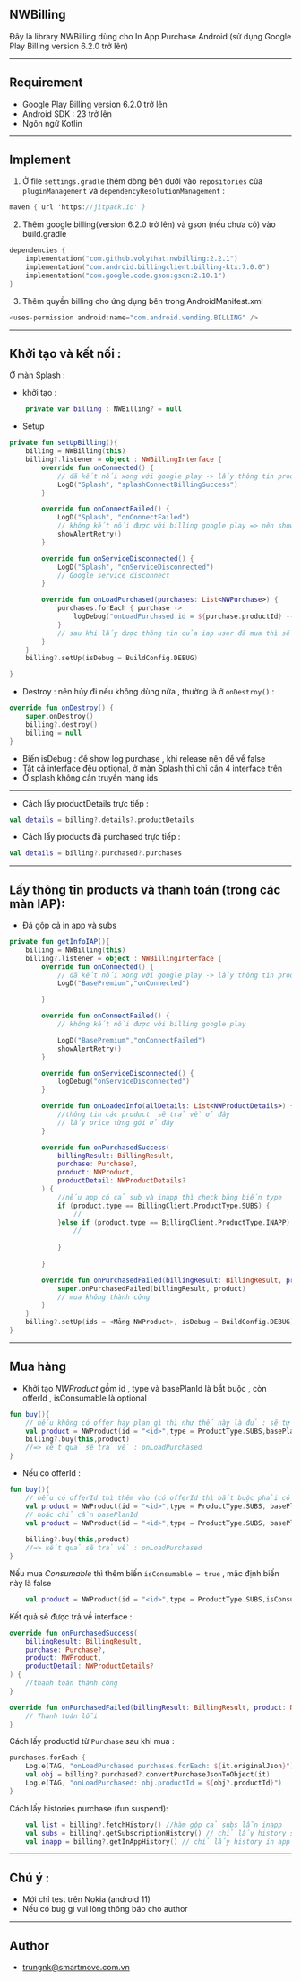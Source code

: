 
## NWBilling
Đây là library NWBilling dùng cho In App Purchase Android (sử dụng Google Play Billing version 6.2.0 trở lên)

--- 
## Requirement
- Google Play Billing version 6.2.0 trở lên 
- Android SDK : 23 trở lên 
- Ngôn ngữ Kotlin

---

## Implement 

1. Ở file `settings.gradle` thêm dòng bên dưới vào `repositories` của `pluginManagement` và `dependencyResolutionManagement` : 

```kotlin
maven { url 'https://jitpack.io' }
```

2. Thêm google billing(version 6.2.0 trở lên) và gson (nếu chưa có) vào build.gradle  

```kotlin
dependencies {
    implementation("com.github.volythat:nwbilling:2.2.1")
    implementation("com.android.billingclient:billing-ktx:7.0.0")
    implementation("com.google.code.gson:gson:2.10.1")
}
```

3. Thêm quyền billing cho ứng dụng bên trong AndroidManifest.xml

```kotlin
<uses-permission android:name="com.android.vending.BILLING" />
```

---
## Khởi tạo và kết nối : 
Ở màn Splash  :

- khởi tạo :

```kotlin
    private var billing : NWBilling? = null 
```

- Setup

```kotlin
private fun setUpBilling(){
    billing = NWBilling(this)
    billing?.listener = object : NWBillingInterface {
        override fun onConnected() {
            // đã kết nối xong với google play -> lấy thông tin products
            LogD("Splash", "splashConnectBillingSuccess")
        }

        override fun onConnectFailed() {
            LogD("Splash", "onConnectFailed")
            // không kết nối được với billing google play => nên show alert retry 
            showAlertRetry()
        }

        override fun onServiceDisconnected() {
            LogD("Splash", "onServiceDisconnected")
            // Google service disconnect
        }

        override fun onLoadPurchased(purchases: List<NWPurchase>) {
            purchases.forEach { purchase ->
                logDebug("onLoadPurchased id = ${purchase.productId} -- price = ${purchase.orderId}")
            }
            // sau khi lấy được thông tin của iap user đã mua thì sẽ được trả về ở đây 
        }
    }
    billing?.setUp(isDebug = BuildConfig.DEBUG)

}
```

- Destroy : nên hủy đi nếu không dùng nữa , thường là ở `onDestroy()` :

```kotlin
override fun onDestroy() {
    super.onDestroy()
    billing?.destroy()
    billing = null
}
```

- Biến isDebug : để show log purchase , khi release nên để về false 
- Tất cả interface đều optional, ở màn Splash thì chỉ cần 4 interface trên 
- Ở splash không cần truyền mảng ids 

--- 
- Cách lấy productDetails trực tiếp : 

```kotlin
val details = billing?.details?.productDetails
```

- Cách lấy products đã purchased trực tiếp :

```kotlin
val details = billing?.purchased?.purchases
```

---
## Lấy thông tin products và thanh toán (trong các màn IAP):

- Đã gộp cả in app và subs

```kotlin 
private fun getInfoIAP(){
    billing = NWBilling(this)
    billing?.listener = object : NWBillingInterface {
        override fun onConnected() {
            // đã kết nối xong với google play -> lấy thông tin products
            LogD("BasePremium","onConnected")

        }

        override fun onConnectFailed() {
            // không kết nối được với billing google play

            LogD("BasePremium","onConnectFailed")
            showAlertRetry()
        }

        override fun onServiceDisconnected() {
            logDebug("onServiceDisconnected")
        }

        override fun onLoadedInfo(allDetails: List<NWProductDetails>) {
            //thông tin các product  sẽ trả về ở đây
            // lấy price từng gói ở đây 
        }

        override fun onPurchasedSuccess(
            billingResult: BillingResult,
            purchase: Purchase?,
            product: NWProduct,
            productDetail: NWProductDetails?
        ) {
            //nếu app có cả sub và inapp thì check bằng biến type 
            if (product.type == BillingClient.ProductType.SUBS) {
                // 
            }else if (product.type == BillingClient.ProductType.INAPP) {
                //
                
            }
            
        }

        override fun onPurchasedFailed(billingResult: BillingResult, product: NWProduct?) {
            super.onPurchasedFailed(billingResult, product)
            // mua không thành công 
        }
    }
    billing?.setUp(ids = <Mảng NWProduct>, isDebug = BuildConfig.DEBUG)
}
```

---

## Mua hàng

- Khởi tạo *NWProduct* gồm id , type và basePlanId là bắt buộc , còn offerId , isConsumable là optional 
```kotlin
fun buy(){
    // nếu không có offer hay plan gì thì như thế này là đủ : sẽ tự lấy basePlan đầu tiên
    val product = NWProduct(id = "<id>",type = ProductType.SUBS,basePlanId = "planId")
    billing?.buy(this,product)
    //=> kết quả sẽ trả về : onLoadPurchased
}

```

- Nếu có offerId :
```kotlin
fun buy(){
    // nếu có offerId thì thêm vào (có offerId thì bắt buộc phải có basePlanId)
    val product = NWProduct(id = "<id>",type = ProductType.SUBS, basePlanId = "planA", offerId = "offerA")
    // hoăc chỉ cần basePlanId 
    val product = NWProduct(id = "<id>",type = ProductType.SUBS, basePlanId = "planA")
    
    billing?.buy(this,product)
    //=> kết quả sẽ trả về : onLoadPurchased
}

```

Nếu mua *Consumable* thì thêm biến `isConsumable = true` , mặc định biến này là false 
```kotlin 
    val product = NWProduct(id = "<id>",type = ProductType.SUBS,isConsumable = true)
```


Kết quả sẽ được trả về interface : 

```kotlin
override fun onPurchasedSuccess(
    billingResult: BillingResult,
    purchase: Purchase?,
    product: NWProduct,
    productDetail: NWProductDetails?
) {
    //thanh toán thành công 
}

override fun onPurchasedFailed(billingResult: BillingResult, product: NWProduct?) {
    // Thanh toán lỗi 
}
```


Cách lấy productId từ `Purchase` sau khi mua : 

```kotlin 
purchases.forEach {
    Log.e(TAG, "onLoadPurchased purchases.forEach: ${it.originalJson}")
    val obj = billing?.purchased?.convertPurchaseJsonToObject(it)
    Log.e(TAG, "onLoadPurchased: obj.productId = ${obj?.productId}")
}
```

Cách lấy histories purchase (fun suspend): 

```kotlin 
    val list = billing?.fetchHistory() //hàm gộp cả subs lẫn inapp 
    val subs = billing?.getSubscriptionHistory() // chỉ lấy history subs 
    val inapp = billing?.getInAppHistory() // chỉ lấy history in app
```

---

## Chú ý : 
- Mới chỉ test trên Nokia (android 11) 
- Nếu có bug gì vui lòng thông báo cho author 

---
## Author 

- trungnk@smartmove.com.vn

